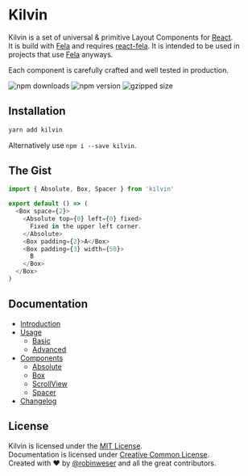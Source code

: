 # Kilvin

Kilvin is a set of universal & primitive Layout Components for [React](https://github.com/facebook/react/).<br>
It is build with [Fela](https://github.com/robinweser/fela/) and requires [react-fela](https://github.com/robinweser/fela/tree/master/packages/react-fela). It is intended to be used in projects that use [Fela](https://github.com/robinweser/fela/) anyways.

Each component is carefully crafted and well tested in production.

<img alt="npm downloads" src="https://img.shields.io/npm/dm/kilvin.svg">
<img alt="npm version" src="https://badge.fury.io/js/kilvin.svg">
<img alt="gzipped size" src="https://img.shields.io/badge/gzipped-0.93kb-brightgreen.svg">

## Installation

```sh
yarn add kilvin
```

Alternatively use `npm i --save kilvin`.

## The Gist

```js
import { Absolute, Box, Spacer } from 'kilvin'

export default () => (
  <Box space={2}>
    <Absolute top={0} left={0} fixed>
      Fixed in the upper left corner.
    </Absolute>
    <Box padding={2}>A</Box>
    <Box padding={3} width={50}>
      B
    </Box>
  </Box>
)
```

## Documentation

- [Introduction](https://kilvin.js.org/docs/Introduction.html)
- [Usage](https://kilvin.js.org/docs/Usage.html)
  - [Basic](https://kilvin.js.org/docs/usage/Basic.html)
  - [Advanced](https://kilvin.js.org/docs/usage/Advanced.html)
- [Components](https://kilvin.js.org/docs/Components.html)
  - [Absolute](https://kilvin.js.org/docs/components/Absolute.html)
  - [Box](https://kilvin.js.org/docs/components/Box.html)
  - [ScrollView](https://kilvin.js.org/docs/components/ScrollView.html)
  - [Spacer](https://kilvin.js.org/docs/components/Spacer.html)
- [Changelog](https://kilvin.js.org/docs/Changelog.html)

## License

Kilvin is licensed under the [MIT License](http://opensource.org/licenses/MIT).<br>
Documentation is licensed under [Creative Common License](http://creativecommons.org/licenses/by/4.0/).<br>
Created with ♥ by [@robinweser](http://weser.io) and all the great contributors.
